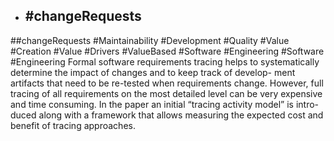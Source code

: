 - ## #changeRequests
##changeRequests #Maintainability #Development #Quality #Value #Creation #Value #Drivers #ValueBased #Software #Engineering #Software #Engineering 
Formal software requirements tracing helps to  systematically determine the impact of changes and to keep track of develop- ment artifacts that need to be re-tested when requirements change. However,  full tracing of all requirements on the most detailed level can be very expensive  and time consuming. In the paper an initial “tracing activity model” is intro- duced along with a framework that allows measuring the expected cost and  benefit of tracing approaches.

